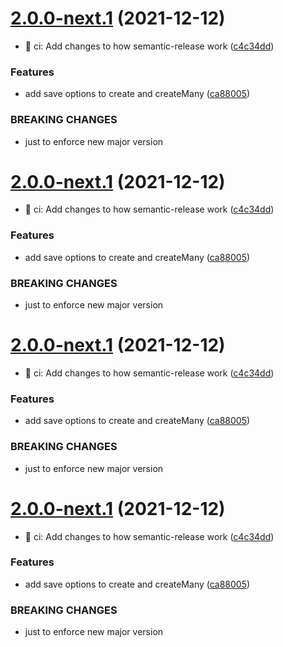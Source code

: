 # [2.0.0-next.1](https://github.com/jorgebodega/typeorm-seeding/compare/v1.6.2...v2.0.0-next.1) (2021-12-12)


* :construction_worker: ci: Add changes to how semantic-release work ([c4c34dd](https://github.com/jorgebodega/typeorm-seeding/commit/c4c34dd55882a445992882398c5da74459322a77))


### Features

* add save options to create and createMany ([ca88005](https://github.com/jorgebodega/typeorm-seeding/commit/ca88005775d0aa37d1668d458ad17d260b192499))


### BREAKING CHANGES

* just to enforce new major version

# [2.0.0-next.1](https://github.com/jorgebodega/typeorm-seeding/compare/v1.6.2...v2.0.0-next.1) (2021-12-12)


* :construction_worker: ci: Add changes to how semantic-release work ([c4c34dd](https://github.com/jorgebodega/typeorm-seeding/commit/c4c34dd55882a445992882398c5da74459322a77))


### Features

* add save options to create and createMany ([ca88005](https://github.com/jorgebodega/typeorm-seeding/commit/ca88005775d0aa37d1668d458ad17d260b192499))


### BREAKING CHANGES

* just to enforce new major version

# [2.0.0-next.1](https://github.com/jorgebodega/typeorm-seeding/compare/v1.6.2...v2.0.0-next.1) (2021-12-12)


* :construction_worker: ci: Add changes to how semantic-release work ([c4c34dd](https://github.com/jorgebodega/typeorm-seeding/commit/c4c34dd55882a445992882398c5da74459322a77))


### Features

* add save options to create and createMany ([ca88005](https://github.com/jorgebodega/typeorm-seeding/commit/ca88005775d0aa37d1668d458ad17d260b192499))


### BREAKING CHANGES

* just to enforce new major version

# [2.0.0-next.1](https://github.com/jorgebodega/typeorm-seeding/compare/v1.6.2...v2.0.0-next.1) (2021-12-12)


* :construction_worker: ci: Add changes to how semantic-release work ([c4c34dd](https://github.com/jorgebodega/typeorm-seeding/commit/c4c34dd55882a445992882398c5da74459322a77))


### Features

* add save options to create and createMany ([ca88005](https://github.com/jorgebodega/typeorm-seeding/commit/ca88005775d0aa37d1668d458ad17d260b192499))


### BREAKING CHANGES

* just to enforce new major version
